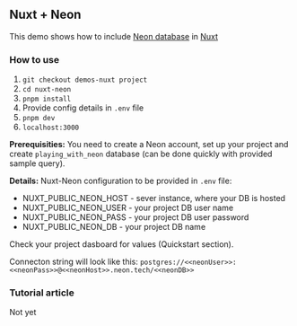 ## Nuxt + Neon
This demo shows how to include [Neon database](https://neon.tech/) in [Nuxt](https://nuxt.com/)

### How to use

1. `git checkout demos-nuxt project`
2. `cd nuxt-neon`
3. `pnpm install`
4. Provide config details in `.env` file
5. `pnpm dev` 
6. `localhost:3000` 

**Prerequisities:** You need to create a Neon account, set up your project and create `playing_with_neon` database (can be done quickly with provided sample query).

**Details:** Nuxt-Neon configuration to be provided in `.env` file:
- NUXT_PUBLIC_NEON_HOST - sever instance, where your DB is hosted
- NUXT_PUBLIC_NEON_USER - your project DB user name
- NUXT_PUBLIC_NEON_PASS - your project DB user password
- NUXT_PUBLIC_NEON_DB - your project DB name

Check your project dasboard for values (Quickstart section). 

Connecton string will look like this: 
`postgres://<<neonUser>>:<<neonPass>>@<<neonHost>>.neon.tech/<<neonDB>>`

### Tutorial article
Not yet
